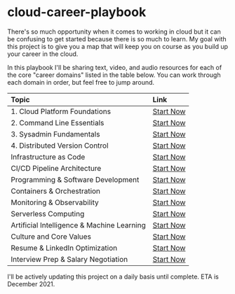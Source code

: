 # cloud-career-playbook
There's so much opportunity when it comes to working in cloud but it can be confusing to get started because there is so much to learn. My goal with this project is to give you a map that will keep you on course as you build up your career in the cloud.

In this playbook I'll be sharing text, video, and audio resources for each of the core "career domains" listed in the table below. You can work through each domain in order, but feel free to jump around.

**Topic**|**Link**
:-----|:-----
1. Cloud Platform Foundations| [Start Now](https://github.com/mikepfeiffer/cloud-career-playbook/tree/main/domains/1-cloud-platform-foundations)
2. Command Line Essentials| [Start Now](https://github.com/mikepfeiffer/cloud-career-playbook/tree/main/domains/2-command-line-essentials)
3. Sysadmin Fundamentals| [Start Now](https://github.com/mikepfeiffer/cloud-career-playbook/tree/main/domains/3-sysadmin-fundamentals)
4. Distributed Version Control| [Start Now](https://github.com/mikepfeiffer/cloud-career-playbook/tree/main/domains/4-distributed-version-control)
Infrastructure as Code| [Start Now](https://github.com/mikepfeiffer/cloud-career-playbook/tree/main/domains/5-infrastructure-as-code)
CI/CD Pipeline Architecture| [Start Now](https://github.com/mikepfeiffer/cloud-career-playbook/tree/main/domains/6-ci-cd-pipelines)
Programming & Software Development| [Start Now](https://github.com/mikepfeiffer/cloud-career-playbook/tree/main/domains/7-programming-development)
Containers & Orchestration| [Start Now](https://github.com/mikepfeiffer/cloud-career-playbook/tree/main/domains/8-containers-orchestration)
Monitoring & Observability| [Start Now](https://github.com/mikepfeiffer/cloud-career-playbook/tree/main/domains/9-monitoring-observability)
Serverless Computing| [Start Now](https://github.com/mikepfeiffer/cloud-career-playbook/tree/main/domains/10-serverless-computing)
Artificial Intelligence & Machine Learning| [Start Now](https://github.com/mikepfeiffer/cloud-career-playbook/tree/main/domains/11-artificial-intellegence-machine-learning)
Culture and Core Values| [Start Now](https://github.com/mikepfeiffer/cloud-career-playbook/tree/main/domains/12-culture-core-values)
Resume & LinkedIn Optimization| [Start Now](https://github.com/mikepfeiffer/cloud-career-playbook/tree/main/domains/13-resume-linkedin-optimization)
Interview Prep & Salary Negotiation| [Start Now](https://github.com/mikepfeiffer/cloud-career-playbook/tree/main/domains/14-interview-prep)

I'll be actively updating this project on a daily basis until complete. ETA is December 2021.